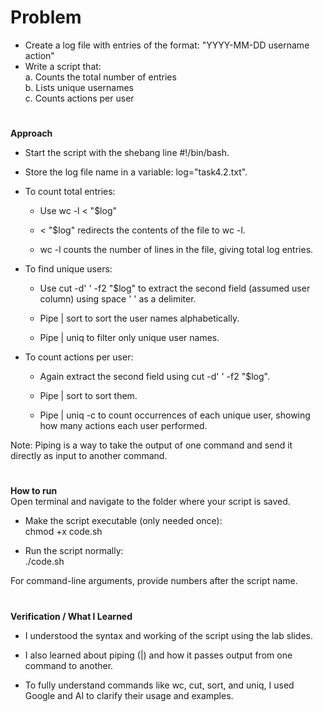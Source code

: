 # Problem 
- Create a log file with entries of the format: "YYYY-MM-DD username action"
-  Write a script that:  
    a. Counts the total number of entries  
    b. Lists unique usernames  
    c. Counts actions per user  

#
**Approach**
- Start the script with the shebang line #!/bin/bash.

- Store the log file name in a variable: log="task4.2.txt".

- To count total entries:

   - Use wc -l < "$log"

   - < "$log" redirects the contents of the file to wc -l.

   - wc -l counts the number of lines in the file, giving total log entries.

- To find unique users:

    - Use cut -d' ' -f2 "$log" to extract the second field (assumed user column) using space ' ' as a delimiter.

    - Pipe | sort to sort the user names alphabetically.

    -  Pipe | uniq to filter only unique user names.

- To count actions per user:

    -  Again extract the second field using cut -d' ' -f2 "$log".

    - Pipe | sort to sort them.

    - Pipe | uniq -c to count occurrences of each unique user, showing how many actions each user performed.  
  
Note: Piping is a way to take the output of one command and send it directly as input to another command.
#
**How to run**  
Open terminal and navigate to the folder where your script is saved.

- Make the script executable (only needed once):  
    chmod +x code.sh


- Run the script normally:  
    ./code.sh

For command-line arguments, provide numbers after the script name.

#
**Verification / What I Learned**

- I understood the syntax and working of the script using the lab slides.

- I also learned about piping (|) and how it passes output from one command to another.

- To fully understand commands like wc, cut, sort, and uniq, I used Google and AI to clarify their usage and examples.


